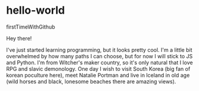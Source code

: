 # hello-world
firstTimeWithGithub

Hey there!

I've just started learning programming, but it looks pretty cool. I'm a little bit overwhelmed by how many paths I can choose, but for now I will stick to JS and Python.
I'm from Witcher's maker country, so it's only natural that I love RPG and slavic demonology.
One day I wish to visit South Korea (big fan of korean poculture here), meet Natalie Portman and live in Iceland in old age (wild horses and black, lonesome beaches there are amazing views).
